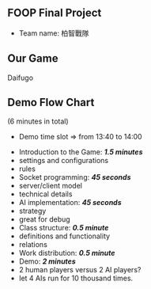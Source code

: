 FOOP Final Project
------------------
* Team name: 柏智戰隊

Our Game
--------
Daifugo

Demo Flow Chart
---------------
(6 minutes in total)
* Demo time slot => from 13:40 to 14:00

- Introduction to the Game: ***1.5 minutes***
 - settings and configurations
 - rules
- Socket programming: ***45 seconds***
 - server/client model
 - technical details
- AI implementation: ***45 seconds***
 - strategy
 - great for debug
- Class structure: ***0.5 minute***
 - definitions and functionality
 - relations
- Work distribution: ***0.5 minute***
- Demo: ***2 minutes***
 - 2 human players versus 2 AI players?
 - let 4 AIs run for 10 thousand times.
